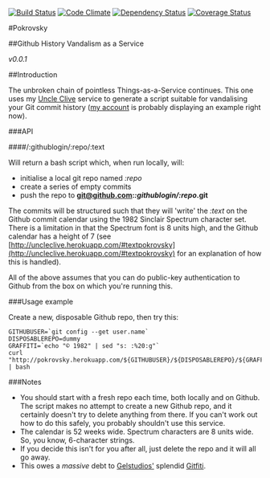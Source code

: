 [![Build Status](https://travis-ci.org/pikesley/pokrovsky.png?branch=master)](https://travis-ci.org/pikesley/pokrovsky)
[![Code Climate](https://codeclimate.com/github/pikesley/pokrovsky.png)](https://codeclimate.com/github/pikesley/pokrovsky)
[![Dependency Status](https://gemnasium.com/pikesley/pokrovsky.png)](https://gemnasium.com/pikesley/pokrovsky)
[![Coverage Status](https://coveralls.io/repos/pikesley/pokrovsky/badge.png)](https://coveralls.io/r/pikesley/pokrovsky)

#Pokrovsky

##Github History Vandalism as a Service

_v0.0.1_

##Introduction

The unbroken chain of pointless Things-as-a-Service continues. This one uses my [Uncle Clive](http://uncleclive.herokuapp.com) service to generate a script suitable for vandalising your Git commit history ([my account](http://github.com/pikesley) is probably displaying an example right now).

###API

####/:githublogin/:repo/:text

Will return a bash script which, when run locally, will:

* initialise a local git repo named _:repo_
* create a series of empty commits
* push the repo to **git@github.com:_:githublogin/:repo_.git**

The commits will be structured such that they will 'write' the _:text_ on the Github commit calendar using the 1982 Sinclair Spectrum character set. There is a limitation in that the Spectrum font is 8 units high, and the Github calendar has a height of 7 (see [http://uncleclive.herokuapp.com/#textpokrovsky](http://uncleclive.herokuapp.com/#textpokrovsky) for an explanation of how this is handled).

All of the above assumes that you can do public-key authentication to Github from the box on which you're running this.

###Usage example

Create a new, disposable Github repo, then try this:

    GITHUBUSER=`git config --get user.name`
    DISPOSABLEREPO=dummy
    GRAFFITI=`echo "© 1982" | sed "s: :%20:g"`
    curl "http://pokrovsky.herokuapp.com/${GITHUBUSER}/${DISPOSABLEREPO}/${GRAFFITI}" | bash

###Notes

* You should start with a fresh repo each time, both locally and on Github. The script makes no attempt to create a new Github repo, and it certainly doesn't try to delete anything from there. If you can't work out how to do this safely, you probably shouldn't use this service.
* The calendar is 52 weeks wide. Spectrum characters are 8 units wide. So, you know, 6-character strings.
* If you decide this isn't for you after all, just delete the repo and it will all go away.
* This owes a _massive_ debt to [Gelstudios'](https://github.com/gelstudios) splendid [Gitfiti](https://github.com/gelstudios/gitfiti).
